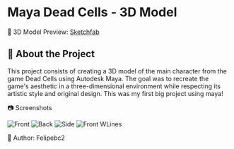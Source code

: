 # Maya Dead Cells - 3D Model
🔗 3D Model Preview: [Sketchfab](https://skfb.ly/p9ToF)
## 📌 About the Project

This project consists of creating a 3D model of the main character from the game Dead Cells using Autodesk Maya. The goal was to recreate the game's aesthetic in a three-dimensional environment while respecting its artistic style and original design. This was my first big project using maya!

📷 Screenshots

![Front](https://github.com/user-attachments/assets/309c6016-cc6b-43bf-94cd-30fb71eaa5cd)
![Back](https://github.com/user-attachments/assets/c0d1d144-10e6-4c9a-b729-2fd32d693144)
![Side](https://github.com/user-attachments/assets/70edd88a-6300-4afb-9260-d1a4964cdcf3)
![Front WLines](https://github.com/user-attachments/assets/e58e66b7-49eb-4c6f-b150-039ed4360903)

📌 Author: Felipebc2

